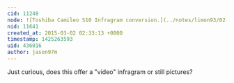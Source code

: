 ```yaml
---
cid: 11248
node: ![Toshiba Camileo S10 Infragram conversion.](../notes/limon93/02-26-2015/toshiba-camileo-s10-infragram-conversion)
nid: 11641
created_at: 2015-03-02 02:33:13 +0000
timestamp: 1425263593
uid: 436016
author: jason97m
---
```


Just curious, does this offer a "video" infragram or still pictures?